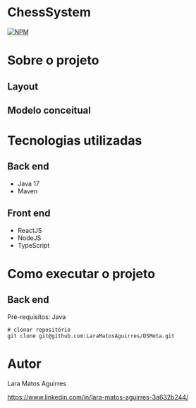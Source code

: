 # ChessSystem

[![NPM](https://img.shields.io/npm/l/react)](https://github.com/LaraMatosAguirres/DSMeta/blob/main/LICENSE) 

# Sobre o projeto


## Layout 


## Modelo conceitual


# Tecnologias utilizadas

## Back end

- Java 17
- Maven

## Front end

- ReactJS
- NodeJS
- TypeScript

# Como executar o projeto

## Back end

Pré-requisitos: Java 

```
# clonar repositório
git clone git@github.com:LaraMatosAguirres/DSMeta.git

```

# Autor

Lara Matos Aguirres

https://www.linkedin.com/in/lara-matos-aguirres-3a632b244/
